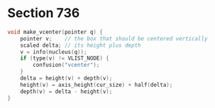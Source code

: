# Section 736

```c << Declare math construction procedures >>+=
void make_vcenter(pointer q) {
    pointer v;    // the box that should be centered vertically
    scaled delta; // its height plus depth
    v = info(nucleus(q));
    if (type(v) != VLIST_NODE) {
        confusion("vcenter");
    }
    delta = height(v) + depth(v);
    height(v) = axis_height(cur_size) + half(delta);
    depth(v) = delta - height(v);
}
```
